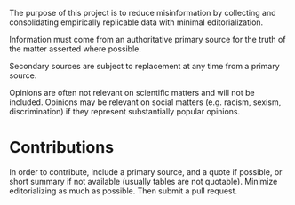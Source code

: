 The purpose of this project is to reduce misinformation by collecting and consolidating empirically replicable data with minimal editorialization.

Information must come from an authoritative primary source for the truth of the matter asserted where possible.  

Secondary sources are subject to replacement at any time from a primary source.

Opinions are often not relevant on scientific matters and will not be included.  Opinions may be relevant on social matters (e.g. racism, sexism, discrimination) if they represent substantially popular opinions.

# Contributions

In order to contribute, include a primary source, and a quote if possible, or short summary if not available (usually tables are not quotable).      Minimize editorializing as much as possible.  Then submit a pull request.
